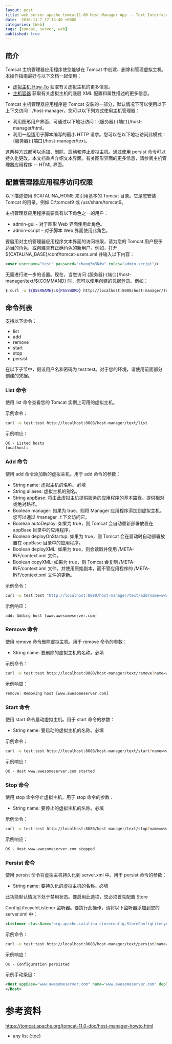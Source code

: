 ```yaml
---
layout: post
title: web server apache tomcat11-06-Host Manager App -- Text Interface
date:  2016-11-7 17:13:40 +0800
categories: [Web]
tags: [tomcat, server, web]
published: true
---
```


## 简介

Tomcat 主机管理器应用程序使您能够在 Tomcat 中创建、删除和管理虚拟主机。本操作指南最好与以下文档一起使用：

- [虚拟主机 How-To](#) 获取有关虚拟主机的更多信息。
- [主机容器](#) 获取有关虚拟主机的底层 XML 配置和属性描述的更多信息。

Tomcat 主机管理器应用程序是 Tomcat 安装的一部分，默认情况下可以使用以下上下文访问：/host-manager。您可以以下列方式使用主机管理器：

- 利用图形用户界面，可通过以下地址访问：{服务器}:{端口}/host-manager/html。
- 利用一组适用于脚本编写的最小 HTTP 请求。您可以在以下地址访问此模式：{服务器}:{端口}/host-manager/text。

这两种方式都可以添加、删除、启动和停止虚拟主机。通过使用 persist 命令可以持久化更改。本文档重点介绍文本界面。有关图形界面的更多信息，请参阅主机管理器应用程序 -- HTML 界面。

## 配置管理器应用程序访问权限

以下描述使用 $CATALINA_HOME 来引用基本的 Tomcat 目录。它是您安装 Tomcat 的目录，例如 C:\tomcat9 或 /usr/share/tomcat9。

主机管理器应用程序需要具有以下角色之一的用户：

- admin-gui - 对于图形 Web 界面使用此角色。
- admin-script - 对于脚本 Web 界面使用此角色。

要启用对主机管理器应用程序文本界面的访问权限，请为您的 Tomcat 用户授予适当的角色，或创建具有正确角色的新用户。例如，打开 ${CATALINA_BASE}/conf/tomcat-users.xml 并输入以下内容：

```xml
<user username="test" password="chang3m3N#w" roles="admin-script"/>
```

无需进行进一步的设置。现在，当您访问 {服务器}:{端口}/host-manager/text/${COMMAND} 时，您可以使用创建的凭据登录。例如：

```bash
$ curl -u ${USERNAME}:${PASSWORD} http://localhost:8080/host-manager/text/list
```

## 命令列表

支持以下命令：

- list
- add
- remove
- start
- stop
- persist

在以下子节中，假设用户名和密码为 test:test。对于您的环境，请使用前面部分创建的凭据。

### List 命令

使用 list 命令查看您的 Tomcat 实例上可用的虚拟主机。

示例命令：

```bash
curl -u test:test http://localhost:8080/host-manager/text/list
```

示例响应：

```
OK - Listed hosts
localhost:
```

### Add 命令

使用 add 命令添加新的虚拟主机。用于 add 命令的参数：

- String name: 虚拟主机的名称。必填
- String aliases: 虚拟主机的别名。
- String appBase: 将由此虚拟主机提供服务的应用程序的基本路径。提供相对或绝对路径。
- Boolean manager: 如果为 true，则将 Manager 应用程序添加到虚拟主机。您可以通过 /manager 上下文访问它。
- Boolean autoDeploy: 如果为 true，则 Tomcat 会自动重新部署放置在 appBase 目录中的应用程序。
- Boolean deployOnStartup: 如果为 true，则 Tomcat 会在启动时自动部署放置在 appBase 目录中的应用程序。
- Boolean deployXML: 如果为 true，则会读取并使用 /META-INF/context.xml 文件。
- Boolean copyXML: 如果为 true，则 Tomcat 会复制 /META-INF/context.xml 文件，并使用原始副本，而不管应用程序的 /META-INF/context.xml 文件的更新。

示例命令：

```bash
curl -u test:test "http://localhost:8080/host-manager/text/add?name=www.awesomeserver.com&aliases=awesomeserver.com&appBase=/mnt/appDir&deployOnStartup=true"
```

示例响应：

```
add: Adding host [www.awesomeserver.com]
```

### Remove 命令

使用 remove 命令删除虚拟主机。用于 remove 命令的参数：

- String name: 要删除的虚拟主机的名称。必填

示例命令：

```bash
curl -u test:test http://localhost:8080/host-manager/text/remove?name=www.awesomeserver.com
```

示例响应：

```
remove: Removing host [www.awesomeserver.com]
```

### Start 命令

使用 start 命令启动虚拟主机。用于 start 命令的参数：

- String name: 要启动的虚拟主机的名称。必填

示例命令：

```bash
curl -u test:test http://localhost:8080/host-manager/text/start?name=www.awesomeserver.com
```

示例响应：

```
OK - Host www.awesomeserver.com started
```

### Stop 命令

使用 stop 命令停止虚拟主机。用于 stop 命令的参数：

- String name: 要停止的虚拟主机的名称。必填

示例命令：

```bash
curl -u test:test http://localhost:8080/host-manager/text/stop?name=www.awesomeserver.com
```

示例响应：

```
OK - Host www.awesomeserver.com stopped
```

### Persist 命令

使用 persist 命令将虚拟主机持久化到 server.xml 中。用于 persist 命令的参数：

- String name: 要持久化的虚拟主机的名称。必填

此功能默认情况下处于禁用状态。要启用此选项，您必须首先配置 Store

ConfigLifecycleListener 监听器。要执行此操作，请将以下监听器添加到您的 server.xml 中：

```xml
<Listener className="org.apache.catalina.storeconfig.StoreConfigLifecycleListener"/>
```

示例命令：

```bash
curl -u test:test http://localhost:8080/host-manager/text/persist?name=www.awesomeserver.com
```

示例响应：

```
OK - Configuration persisted
```

示例手动条目：

```xml
<Host appBase="www.awesomeserver.com" name="www.awesomeserver.com" deployXML="false" unpackWARs="false">
</Host>
```




# 参考资料

https://tomcat.apache.org/tomcat-11.0-doc/host-manager-howto.html


* any list
{:toc}